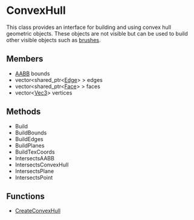 # ConvexHull #
This class provides an interface for building and using convex hull geometric objects. These objects are not visible but can be used to build other visible objects such as [brushes](CPP_Brush.md).

## Members ##
- [AABB](CPP_AABB.md) bounds
- vector<shared_ptr<[Edge](CPP_Edge.md)\> \> edges
- vector<shared_ptr<[Face](CPP_Face.md)\> \> faces
- vector<[Vec3](CPP_Vec3.md)\> vertices

## Methods ##
- Build
- BuildBounds
- BuildEdges
- BuildPlanes
- BuildTexCoords
- IntersectsAABB
- IntersectsConvexHull
- IntersectsPlane
- IntersectsPoint

## Functions ##
- [CreateConvexHull](CPP_CreateConvexHull.md)
